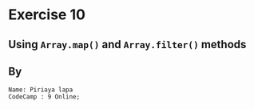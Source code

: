 # Exercise 10

## Using `Array.map()` and `Array.filter()` methods

## By
	Name: Piriaya lapa 
	CodeCamp : 9 Online;